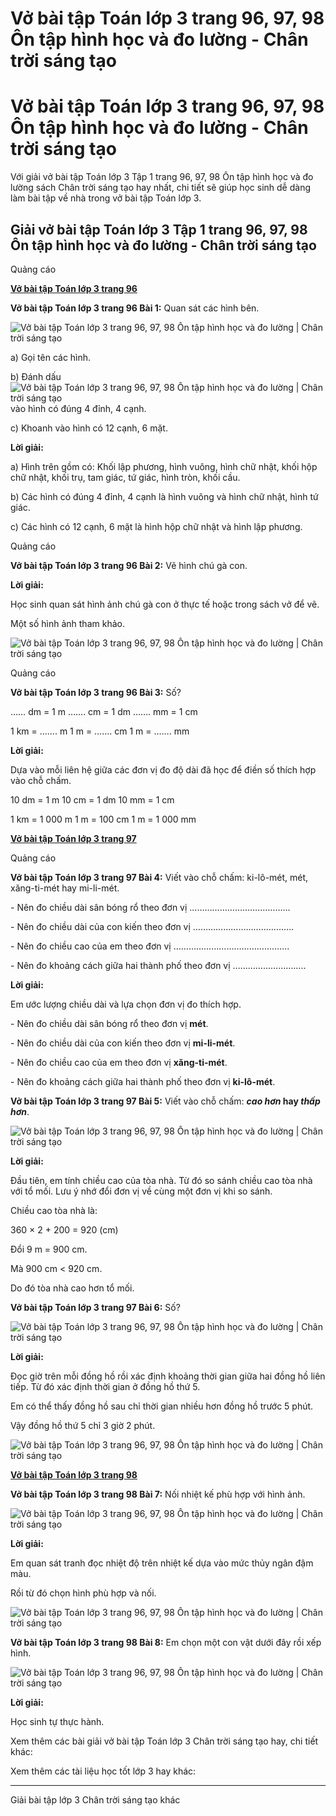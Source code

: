# Vở bài tập Toán lớp 3 trang 96, 97, 98 Ôn tập hình học và đo lường - Chân trời sáng tạo

# Vở bài tập Toán lớp 3 trang 96, 97, 98 Ôn tập hình học và đo lường - Chân trời sáng tạo

Với giải vở bài tập Toán lớp 3 Tập 1 trang 96, 97, 98 Ôn tập hình học và đo lường sách Chân trời sáng tạo hay nhất, chi tiết sẽ giúp học sinh dễ dàng làm bài tập về nhà trong vở bài tập Toán lớp 3.

## Giải vở bài tập Toán lớp 3 Tập 1 trang 96, 97, 98 Ôn tập hình học và đo lường - Chân trời sáng tạo

Quảng cáo

[**Vở bài tập Toán lớp 3 trang 96**](https://vietjack.com/vbt-toan-3-ct/vbt-toan-lop-3-trang-96-tap-1.jsp)

**Vở bài tập Toán lớp 3 trang 96 Bài 1:** Quan sát các hình bên.

![Vở bài tập Toán lớp 3 trang 96, 97, 98 Ôn tập hình học và đo lường | Chân trời sáng tạo](https://vietjack.com/vbt-toan-3-ct/images/on-tap-hinh-hoc-va-do-luong.PNG)

a) Gọi tên các hình.

b) Đánh dấu ![Vở bài tập Toán lớp 3 trang 96, 97, 98 Ôn tập hình học và đo lường | Chân trời sáng tạo](https://vietjack.com/vbt-toan-3-ct/images/on-tap-hinh-hoc-va-do-luong-1.PNG) vào hình có đúng 4 đỉnh, 4 cạnh.

c) Khoanh vào hình có 12 cạnh, 6 mặt.

**Lời giải:**

a) Hình trên gồm có: Khối lập phương, hình vuông, hình chữ nhật, khối hộp chữ nhật, khối trụ, tam giác, tứ giác, hình tròn, khối cầu.

b) Các hình có đúng 4 đỉnh, 4 cạnh là hình vuông và hình chữ nhật, hình tứ giác.

c) Các hình có 12 cạnh, 6 mặt là hình hộp chữ nhật và hình lập phương.

Quảng cáo

**Vở bài tập Toán lớp 3 trang 96 Bài 2:** Vẽ hình chú gà con.

**Lời giải:**

Học sinh quan sát hình ảnh chú gà con ở thực tế hoặc trong sách vở để vẽ.

Một số hình ảnh tham khảo.

![Vở bài tập Toán lớp 3 trang 96, 97, 98 Ôn tập hình học và đo lường | Chân trời sáng tạo](https://vietjack.com/vbt-toan-3-ct/images/on-tap-hinh-hoc-va-do-luong-2.PNG)

Quảng cáo

**Vở bài tập Toán lớp 3 trang 96 Bài 3:** Số?

…… dm = 1 m ……. cm = 1 dm ……. mm = 1 cm

1 km = ……. m 1 m = ……. cm 1 m = ……. mm

**Lời giải:**

Dựa vào mỗi liên hệ giữa các đơn vị đo độ dài đã học để điền số thích hợp vào chỗ chấm.

10 dm = 1 m 10 cm = 1 dm 10 mm = 1 cm

1 km = 1 000 m 1 m = 100 cm 1 m = 1 000 mm

[**Vở bài tập Toán lớp 3 trang 97**](https://vietjack.com/vbt-toan-3-ct/vbt-toan-lop-3-trang-97-tap-1.jsp)

Quảng cáo

**Vở bài tập Toán lớp 3 trang 97 Bài 4:** Viết vào chỗ chấm: ki-lô-mét, mét, xăng-ti-mét hay mi-li-mét.

\- Nên đo chiều dài sân bóng rổ theo đơn vị ………………………………….

\- Nên đo chiều dài của con kiến theo đơn vị ………………………………….

\- Nên đo chiều cao của em theo đơn vị ……………………………………….

\- Nên đo khoảng cách giữa hai thành phố theo đơn vị ………………………..

**Lời giải:**

Em ước lượng chiều dài và lựa chọn đơn vị đo thích hợp.

\- Nên đo chiều dài sân bóng rổ theo đơn vị **mét**.

\- Nên đo chiều dài của con kiến theo đơn vị **mi-li-mét**.

\- Nên đo chiều cao của em theo đơn vị **xăng-ti-mét**.

\- Nên đo khoảng cách giữa hai thành phố theo đơn vị **ki-lô-mét**.

**Vở bài tập Toán lớp 3 trang 97 Bài 5:** Viết vào chỗ chấm: **_cao hơn_ hay _thấp hơn_**.

![Vở bài tập Toán lớp 3 trang 96, 97, 98 Ôn tập hình học và đo lường | Chân trời sáng tạo](https://vietjack.com/vbt-toan-3-ct/images/on-tap-hinh-hoc-va-do-luong-3.PNG)

**Lời giải:**

Đầu tiên, em tính chiều cao của tòa nhà. Từ đó so sánh chiều cao tòa nhà với tổ mối. Lưu ý nhớ đổi đơn vị về cùng một đơn vị khi so sánh.

Chiều cao tòa nhà là:

360 × 2 + 200 = 920 (cm)

Đổi 9 m = 900 cm.

Mà 900 cm < 920 cm.

Do đó tòa nhà cao hơn tổ mối.

**Vở bài tập Toán lớp 3 trang 97 Bài 6:** Số?

![Vở bài tập Toán lớp 3 trang 96, 97, 98 Ôn tập hình học và đo lường | Chân trời sáng tạo](https://vietjack.com/vbt-toan-3-ct/images/on-tap-hinh-hoc-va-do-luong-4.PNG)

**Lời giải:**

Đọc giờ trên mỗi đồng hồ rồi xác định khoảng thời gian giữa hai đồng hồ liên tiếp. Từ đó xác định thời gian ở đồng hồ thứ 5.

Em có thể thấy đồng hồ sau chỉ thời gian nhiều hơn đồng hồ trước 5 phút.

Vậy đồng hồ thứ 5 chỉ 3 giờ 2 phút.

![Vở bài tập Toán lớp 3 trang 96, 97, 98 Ôn tập hình học và đo lường | Chân trời sáng tạo](https://vietjack.com/vbt-toan-3-ct/images/on-tap-hinh-hoc-va-do-luong-5.PNG)

[**Vở bài tập Toán lớp 3 trang 98**](https://vietjack.com/vbt-toan-3-ct/vbt-toan-lop-3-trang-98-tap-1.jsp)

**Vở bài tập Toán lớp 3 trang 98 Bài 7:** Nối nhiệt kế phù hợp với hình ảnh.

![Vở bài tập Toán lớp 3 trang 96, 97, 98 Ôn tập hình học và đo lường | Chân trời sáng tạo](https://vietjack.com/vbt-toan-3-ct/images/on-tap-hinh-hoc-va-do-luong-6.PNG)

**Lời giải:**

Em quan sát tranh đọc nhiệt độ trên nhiệt kế dựa vào mức thủy ngân đậm màu.

Rồi từ đó chọn hình phù hợp và nối.

![Vở bài tập Toán lớp 3 trang 96, 97, 98 Ôn tập hình học và đo lường | Chân trời sáng tạo](https://vietjack.com/vbt-toan-3-ct/images/on-tap-hinh-hoc-va-do-luong-7.PNG)

**Vở bài tập Toán lớp 3 trang 98 Bài 8:** Em chọn một con vật dưới đây rồi xếp hình.

![Vở bài tập Toán lớp 3 trang 96, 97, 98 Ôn tập hình học và đo lường | Chân trời sáng tạo](https://vietjack.com/vbt-toan-3-ct/images/on-tap-hinh-hoc-va-do-luong-8.PNG)

**Lời giải:**

Học sinh tự thực hành.

Xem thêm các bài giải vở bài tập Toán lớp 3 Chân trời sáng tạo hay, chi tiết khác:

Xem thêm các tài liệu học tốt lớp 3 hay khác:

* * *

Giải bài tập lớp 3 Chân trời sáng tạo khác
